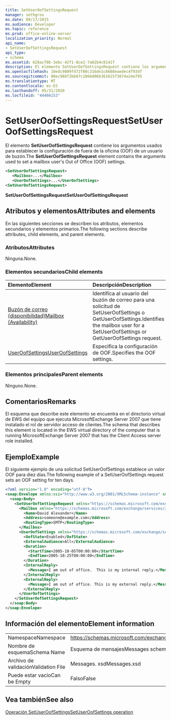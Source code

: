 ```yaml
---
title: SetUserOofSettingsRequest
manager: sethgros
ms.date: 09/17/2015
ms.audience: Developer
ms.topic: reference
ms.prod: office-online-server
localization_priority: Normal
api_name:
- SetUserOofSettingsRequest
api_type:
- schema
ms.assetid: 628acf0b-3ebc-42f1-8ce2-7a02b4c8141f
description: El elemento SetUserOofSettingsRequest contiene los argumentos usados para establecer la configuración de fuera de la oficina (OOF) de un usuario de buzón.
ms.openlocfilehash: 10edc9809fd72f80c316de1c6688eaedec4f93df
ms.sourcegitcommit: 88ec988f2bb67c1866d06b361615f3674a24e795
ms.translationtype: MT
ms.contentlocale: es-ES
ms.lasthandoff: 05/31/2020
ms.locfileid: "44466153"
---
```

# <a name="setuseroofsettingsrequest"></a><span data-ttu-id="20efe-103">SetUserOofSettingsRequest</span><span class="sxs-lookup"><span data-stu-id="20efe-103">SetUserOofSettingsRequest</span></span>

<span data-ttu-id="20efe-104">El elemento **SetUserOofSettingsRequest** contiene los argumentos usados para establecer la configuración de fuera de la oficina (OOF) de un usuario de buzón.</span><span class="sxs-lookup"><span data-stu-id="20efe-104">The **SetUserOofSettingsRequest** element contains the arguments used to set a mailbox user's Out of Office (OOF) settings.</span></span> 
  
```xml
<SetUserOofSettingsRequest>
   <Mailbox>...</Mailbox>
   <UserOofSettings>...</UserOofSettings>
<SetUserOofSettingsRequest>
```

 <span data-ttu-id="20efe-105">**SetUserOofSettingsRequest**</span><span class="sxs-lookup"><span data-stu-id="20efe-105">**SetUserOofSettingsRequest**</span></span>
## <a name="attributes-and-elements"></a><span data-ttu-id="20efe-106">Atributos y elementos</span><span class="sxs-lookup"><span data-stu-id="20efe-106">Attributes and elements</span></span>

<span data-ttu-id="20efe-107">En las siguientes secciones se describen los atributos, elementos secundarios y elementos primarios.</span><span class="sxs-lookup"><span data-stu-id="20efe-107">The following sections describe attributes, child elements, and parent elements.</span></span>
  
### <a name="attributes"></a><span data-ttu-id="20efe-108">Atributos</span><span class="sxs-lookup"><span data-stu-id="20efe-108">Attributes</span></span>

<span data-ttu-id="20efe-109">Ninguna.</span><span class="sxs-lookup"><span data-stu-id="20efe-109">None.</span></span>
  
### <a name="child-elements"></a><span data-ttu-id="20efe-110">Elementos secundarios</span><span class="sxs-lookup"><span data-stu-id="20efe-110">Child elements</span></span>

|<span data-ttu-id="20efe-111">**Elemento**</span><span class="sxs-lookup"><span data-stu-id="20efe-111">**Element**</span></span>|<span data-ttu-id="20efe-112">**Descripción**</span><span class="sxs-lookup"><span data-stu-id="20efe-112">**Description**</span></span>|
|:-----|:-----|
|[<span data-ttu-id="20efe-113">Buzón de correo (disponibilidad)</span><span class="sxs-lookup"><span data-stu-id="20efe-113">Mailbox (Availability)</span></span>](mailbox-availability.md) <br/> |<span data-ttu-id="20efe-114">Identifica al usuario del buzón de correo para una solicitud de SetUserOofSettings o GetUserOofSettings.</span><span class="sxs-lookup"><span data-stu-id="20efe-114">Identifies the mailbox user for a SetUserOofSettings or GetUserOofSettings request.</span></span>  <br/> |
|[<span data-ttu-id="20efe-115">UserOofSettings</span><span class="sxs-lookup"><span data-stu-id="20efe-115">UserOofSettings</span></span>](useroofsettings.md) <br/> |<span data-ttu-id="20efe-116">Especifica la configuración de OOF.</span><span class="sxs-lookup"><span data-stu-id="20efe-116">Specifies the OOF settings.</span></span>  <br/> |
   
### <a name="parent-elements"></a><span data-ttu-id="20efe-117">Elementos principales</span><span class="sxs-lookup"><span data-stu-id="20efe-117">Parent elements</span></span>

<span data-ttu-id="20efe-118">Ninguno.</span><span class="sxs-lookup"><span data-stu-id="20efe-118">None.</span></span>
  
## <a name="remarks"></a><span data-ttu-id="20efe-119">Comentarios</span><span class="sxs-lookup"><span data-stu-id="20efe-119">Remarks</span></span>

<span data-ttu-id="20efe-120">El esquema que describe este elemento se encuentra en el directorio virtual de EWS del equipo que ejecuta MicrosoftExchange Server 2007 que tiene instalado el rol de servidor acceso de clientes.</span><span class="sxs-lookup"><span data-stu-id="20efe-120">The schema that describes this element is located in the EWS virtual directory of the computer that is running MicrosoftExchange Server 2007 that has the Client Access server role installed.</span></span>
  
## <a name="example"></a><span data-ttu-id="20efe-121">Ejemplo</span><span class="sxs-lookup"><span data-stu-id="20efe-121">Example</span></span>

<span data-ttu-id="20efe-122">El siguiente ejemplo de una solicitud SetUserOofSettings establece un valor OOF para diez días.</span><span class="sxs-lookup"><span data-stu-id="20efe-122">The following example of a SetUserOofSettings request sets an OOF setting for ten days.</span></span>
  
```xml
<?xml version="1.0" encoding="utf-8"?>
<soap:Envelope xmlns:xsi="http://www.w3.org/2001/XMLSchema-instance" xmlns:xsd="http://www.w3.org/2001/XMLSchema" xmlns:soap="http://schemas.xmlsoap.org/soap/envelope/">
  <soap:Body>
    <SetUserOofSettingsRequest xmlns="https://schemas.microsoft.com/exchange/services/2006/messages">
      <Mailbox xmlns="https://schemas.microsoft.com/exchange/services/2006/types">
        <Name>David Alexander</Name>
        <Address>someone@example.com</Address>
        <RoutingType>SMTP</RoutingType>
      </Mailbox>
      <UserOofSettings xmlns="https://schemas.microsoft.com/exchange/services/2006/types">
        <OofState>Enabled</OofState>
        <ExternalAudience>All</ExternalAudience>
        <Duration>
          <StartTime>2005-10-05T00:00:00</StartTime>
          <EndTime>2005-10-25T00:00:00</EndTime>
        </Duration>
        <InternalReply>
          <Message>I am out of office.  This is my internal reply.</Message>
        </InternalReply>
        <ExternalReply>
          <Message>I am out of office. This is my external reply.</Message>
        </ExternalReply>
      </UserOofSettings>
    </SetUserOofSettingsRequest>
  </soap:Body>
</soap:Envelope>
```

## <a name="element-information"></a><span data-ttu-id="20efe-123">Información del elemento</span><span class="sxs-lookup"><span data-stu-id="20efe-123">Element information</span></span>

|||
|:-----|:-----|
|<span data-ttu-id="20efe-124">Namespace</span><span class="sxs-lookup"><span data-stu-id="20efe-124">Namespace</span></span>  <br/> |https://schemas.microsoft.com/exchange/services/2006/messages  <br/> |
|<span data-ttu-id="20efe-125">Nombre de esquema</span><span class="sxs-lookup"><span data-stu-id="20efe-125">Schema Name</span></span>  <br/> |<span data-ttu-id="20efe-126">Esquema de mensajes</span><span class="sxs-lookup"><span data-stu-id="20efe-126">Messages schema</span></span>  <br/> |
|<span data-ttu-id="20efe-127">Archivo de validación</span><span class="sxs-lookup"><span data-stu-id="20efe-127">Validation File</span></span>  <br/> |<span data-ttu-id="20efe-128">Messages. xsd</span><span class="sxs-lookup"><span data-stu-id="20efe-128">Messages.xsd</span></span>  <br/> |
|<span data-ttu-id="20efe-129">Puede estar vacío</span><span class="sxs-lookup"><span data-stu-id="20efe-129">Can be Empty</span></span>  <br/> |<span data-ttu-id="20efe-130">Falso</span><span class="sxs-lookup"><span data-stu-id="20efe-130">False</span></span>  <br/> |
   
## <a name="see-also"></a><span data-ttu-id="20efe-131">Vea también</span><span class="sxs-lookup"><span data-stu-id="20efe-131">See also</span></span>



[<span data-ttu-id="20efe-132">Operación SetUserOofSettings</span><span class="sxs-lookup"><span data-stu-id="20efe-132">SetUserOofSettings operation</span></span>](setuseroofsettings-operation.md)

